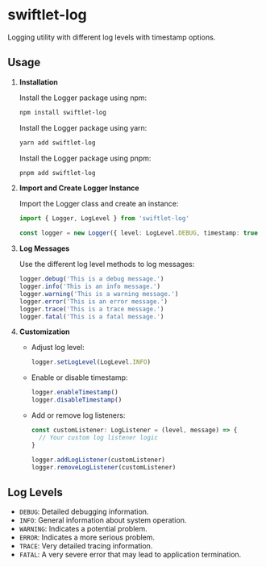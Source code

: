 # swiftlet-log

Logging utility with different log levels with timestamp options.

## Usage

1. **Installation**

   Install the Logger package using npm:

   ```bash
   npm install swiftlet-log
   ```

   Install the Logger package using yarn:

   ```bash
   yarn add swiftlet-log
   ```

   Install the Logger package using pnpm:

   ```bash
   pnpm add swiftlet-log
   ```

2. **Import and Create Logger Instance**

   Import the Logger class and create an instance:

   ```typescript
   import { Logger, LogLevel } from 'swiftlet-log'

   const logger = new Logger({ level: LogLevel.DEBUG, timestamp: true })
   ```

3. **Log Messages**

   Use the different log level methods to log messages:

   ```typescript
   logger.debug('This is a debug message.')
   logger.info('This is an info message.')
   logger.warning('This is a warning message.')
   logger.error('This is an error message.')
   logger.trace('This is a trace message.')
   logger.fatal('This is a fatal message.')
   ```

4. **Customization**

   - Adjust log level:

     ```typescript
     logger.setLogLevel(LogLevel.INFO)
     ```

   - Enable or disable timestamp:

     ```typescript
     logger.enableTimestamp()
     logger.disableTimestamp()
     ```

   - Add or remove log listeners:

     ```typescript
     const customListener: LogListener = (level, message) => {
       // Your custom log listener logic
     }

     logger.addLogListener(customListener)
     logger.removeLogListener(customListener)
     ```

## Log Levels

- `DEBUG`: Detailed debugging information.
- `INFO`: General information about system operation.
- `WARNING`: Indicates a potential problem.
- `ERROR`: Indicates a more serious problem.
- `TRACE`: Very detailed tracing information.
- `FATAL`: A very severe error that may lead to application termination.
